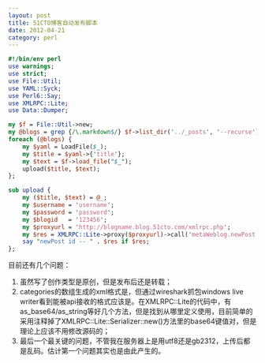 ```yaml
---
layout: post
title: 51CTO博客自动发布脚本
date: 2012-04-21
category: perl
---
```


```perl
#!/bin/env perl
use warnings;
use strict;
use File::Util;
use YAML::Syck;
use Perl6::Say;
use XMLRPC::Lite;
use Data::Dumper;

my $f = File::Util->new;
my @blogs = grep {/\.markdown$/} $f->list_dir('../_posts', '--recurse');
foreach (@blogs) {
    my $yaml = LoadFile($_);
    my $title = $yaml->{'title'};
    my $text = $f->load_file("$_");
    upload($title, $text);
};

sub upload {
    my ($title, $text) = @_;
    my $username = 'username';
    my $password = 'password';
    my $blogid   = '123456';
    my $proxyurl = 'http://blogname.blog.51cto.com/xmlrpc.php';
    my $res = XMLRPC::Lite->proxy($proxyurl)->call('metaWeblog.newPost', $blogid, $username, $password, { title => "$title", description => "$text", categories => ['【创作类型:原创】','IT管理', ]}, 1)->result;
    say "newPost id -- " . $res if $res;
};
```

目前还有几个问题：

1. 虽然写了创作类型是原创，但是发布后还是转载；
2. categories的数组生成的xml格式是<array><data><value><base64>，但通过wireshark抓包windows live writer看到能被api接收的格式应该是<array><data><value><string>。在XMLRPC::Lite的代码中，有as_base64/as_string等好几个方法，但是找到从哪里定义使用，目前简单的采用注释掉了XMLRPC::Lite::Serializer::new()方法里的base64键值对，但是理论上应该不用修改源码的；
3. 最后一个最关键的问题，不管我在服务器上是用utf8还是gb2312，上传后都是乱码。估计第一个问题其实也是由此产生的。


